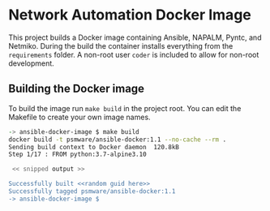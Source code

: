 # Network Automation Docker Image
This project builds a Docker image containing Ansible, NAPALM, Pyntc, and Netmiko. During the build the container installs everything from the `requirements` folder. A non-root user `coder` is included to allow for non-root development.

## Building the Docker image

To build the image run `make build` in the project root. You can edit the Makefile to create your own image names.

```zsh
-> ansible-docker-image $ make build
docker build -t psmware/ansible-docker:1.1 --no-cache --rm .
Sending build context to Docker daemon  120.8kB
Step 1/17 : FROM python:3.7-alpine3.10

 << snipped output >>

Successfully built <<random guid here>>
Successfully tagged psmware/ansible-docker:1.1
-> ansible-docker-image $ 
```
